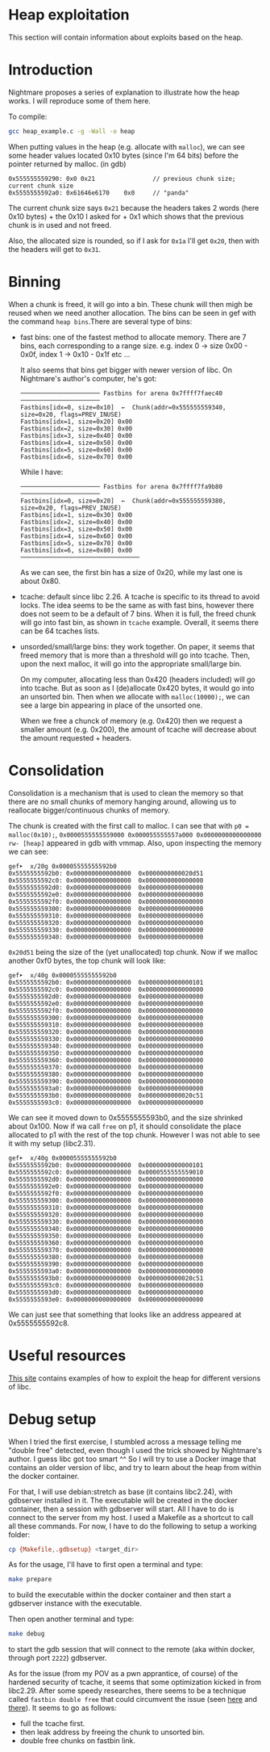 # Heap exploitation

This section will contain information about exploits based on the heap.

# Introduction

Nightmare proposes a series of explanation to illustrate how the heap works. I will reproduce some of them here.

To compile:
```bash
gcc heap_example.c -g -Wall -o heap
```

When putting values in the heap (e.g. allocate with `malloc`), we can see some header values located 0x10 bytes (since I'm 64 bits) before the pointer returned by malloc.
(in gdb)
```
0x555555559290:	0x0	0x21                // previous chunk size; current chunk size
0x5555555592a0:	0x61646e6170	0x0     // "panda"
```

The current chunk size says `0x21` because the headers takes 2 words (here 0x10 bytes) + the 0x10 I asked for + 0x1 which shows that the previous chunk is in used and not freed.

Also, the allocated size is rounded, so if I ask for `0x1a` I'll get `0x20`, then with the headers will get to `0x31`.

# Binning

When a chunk is freed, it will go into a bin. These chunk will then migh be reused when we need another allocation. The bins can be seen in gef with the command `heap bins`.There are several type of bins:
* fast bins: one of the fastest method to allocate memory. There are 7 bins, each corresponding to a range size. e.g. index 0 -> size 0x00 - 0x0f, index 1 -> 0x10 - 0x1f etc ...

    It also seems that bins get bigger with newer version of libc. On Nightmare's author's computer, he's got:
    ```
    ────────────────────── Fastbins for arena 0x7ffff7faec40 ──────────────────────
    Fastbins[idx=0, size=0x10]  ←  Chunk(addr=0x555555559340, size=0x20, flags=PREV_INUSE)
    Fastbins[idx=1, size=0x20] 0x00
    Fastbins[idx=2, size=0x30] 0x00
    Fastbins[idx=3, size=0x40] 0x00
    Fastbins[idx=4, size=0x50] 0x00
    Fastbins[idx=5, size=0x60] 0x00
    Fastbins[idx=6, size=0x70] 0x00
    ```
    While I have:
    ```
    ────────────────────── Fastbins for arena 0x7ffff7fa9b80 ──────────────────────
    Fastbins[idx=0, size=0x20]  ←  Chunk(addr=0x555555559380, size=0x20, flags=PREV_INUSE) 
    Fastbins[idx=1, size=0x30] 0x00
    Fastbins[idx=2, size=0x40] 0x00
    Fastbins[idx=3, size=0x50] 0x00
    Fastbins[idx=4, size=0x60] 0x00
    Fastbins[idx=5, size=0x70] 0x00
    Fastbins[idx=6, size=0x80] 0x00
    ─────────────────────────────────
    ```
    As we can see, the first bin has a size of 0x20, while my last one is about 0x80.

* tcache: default since libc 2.26. A tcache is specific to its thread to avoid locks. The idea seems to be the same as with fast bins, however there does not seem to be a default of 7 bins. When it is full, the freed chunk will go into fast bin, as shown in `tcache` example. Overall, it seems there can be 64 tcaches lists.
* unsorded/small/large bins: they work together. On paper, it seems that freed memory that is more than a threshold will go into tcache. Then, upon the next malloc, it will go into the appropriate small/large bin.

    On my computer, allocating less than 0x420 (headers included) will go into tcache. But as soon as I (de)allocate 0x420 bytes, it would go into an unsorted bin. Then when we allocate with `malloc(10000);`, we can see a large bin appearing in place of the unsorted one.

    When we free a chunck of memory (e.g. 0x420) then we request a smaller amount (e.g. 0x200), the amount of tcache will decrease about the amount requested + headers.

# Consolidation

Consolidation is a mechanism that is used to clean the memory so that there are no small chunks of memory hanging around, allowing us to reallocate bigger/continuous chunks of memory.

The chunk is created with the first call to malloc. I can see that with `p0 = malloc(0x10);`, `0x0000555555559000 0x000055555557a000 0x0000000000000000 rw- [heap]` appeared in gdb with vmmap. Also, upon inspecting the memory we can see:
```
gef➤  x/20g 0x00005555555592b0
0x5555555592b0:	0x0000000000000000	0x0000000000020d51
0x5555555592c0:	0x0000000000000000	0x0000000000000000
0x5555555592d0:	0x0000000000000000	0x0000000000000000
0x5555555592e0:	0x0000000000000000	0x0000000000000000
0x5555555592f0:	0x0000000000000000	0x0000000000000000
0x555555559300:	0x0000000000000000	0x0000000000000000
0x555555559310:	0x0000000000000000	0x0000000000000000
0x555555559320:	0x0000000000000000	0x0000000000000000
0x555555559330:	0x0000000000000000	0x0000000000000000
0x555555559340:	0x0000000000000000	0x0000000000000000
```
`0x20d51` being the size of the (yet unallocated) top chunk. Now if we malloc another 0xf0 bytes, the top chunk will look like:
```
gef➤  x/40g 0x00005555555592b0
0x5555555592b0:	0x0000000000000000	0x0000000000000101
0x5555555592c0:	0x0000000000000000	0x0000000000000000
0x5555555592d0:	0x0000000000000000	0x0000000000000000
0x5555555592e0:	0x0000000000000000	0x0000000000000000
0x5555555592f0:	0x0000000000000000	0x0000000000000000
0x555555559300:	0x0000000000000000	0x0000000000000000
0x555555559310:	0x0000000000000000	0x0000000000000000
0x555555559320:	0x0000000000000000	0x0000000000000000
0x555555559330:	0x0000000000000000	0x0000000000000000
0x555555559340:	0x0000000000000000	0x0000000000000000
0x555555559350:	0x0000000000000000	0x0000000000000000
0x555555559360:	0x0000000000000000	0x0000000000000000
0x555555559370:	0x0000000000000000	0x0000000000000000
0x555555559380:	0x0000000000000000	0x0000000000000000
0x555555559390:	0x0000000000000000	0x0000000000000000
0x5555555593a0:	0x0000000000000000	0x0000000000000000
0x5555555593b0:	0x0000000000000000	0x0000000000020c51
0x5555555593c0:	0x0000000000000000	0x0000000000000000
```
We can see it moved down to 0x5555555593b0, and the size shrinked about 0x100. Now if wa call `free` on p1, it should consolidate the place allocated to p1 with the rest of the top chunk. However I was not able to see it with my setup (libc2.31).
```
gef➤  x/40g 0x00005555555592b0
0x5555555592b0:	0x0000000000000000	0x0000000000000101
0x5555555592c0:	0x0000000000000000	0x0000555555559010
0x5555555592d0:	0x0000000000000000	0x0000000000000000
0x5555555592e0:	0x0000000000000000	0x0000000000000000
0x5555555592f0:	0x0000000000000000	0x0000000000000000
0x555555559300:	0x0000000000000000	0x0000000000000000
0x555555559310:	0x0000000000000000	0x0000000000000000
0x555555559320:	0x0000000000000000	0x0000000000000000
0x555555559330:	0x0000000000000000	0x0000000000000000
0x555555559340:	0x0000000000000000	0x0000000000000000
0x555555559350:	0x0000000000000000	0x0000000000000000
0x555555559360:	0x0000000000000000	0x0000000000000000
0x555555559370:	0x0000000000000000	0x0000000000000000
0x555555559380:	0x0000000000000000	0x0000000000000000
0x555555559390:	0x0000000000000000	0x0000000000000000
0x5555555593a0:	0x0000000000000000	0x0000000000000000
0x5555555593b0:	0x0000000000000000	0x0000000000020c51
0x5555555593c0:	0x0000000000000000	0x0000000000000000
0x5555555593d0:	0x0000000000000000	0x0000000000000000
0x5555555593e0:	0x0000000000000000	0x0000000000000000
```
We can just see that something that looks like an address appeared at 0x5555555592c8.

# Useful resources

[This site](https://github.com/shellphish/how2heap) contains examples of how to exploit the heap for different versions of libc.

# Debug setup

When I tried the first exercise, I stumbled across a message telling me "double free" detected, even though I used the trick showed by Nightmare's author. I guess libc got too smart ^^ So I will try to use a Docker image that contains an older version of libc, and try to learn about the heap from within the docker container.

For that, I will use debian:stretch as base (it contains libc2.24), with gdbserver installed in it. The executable will be created in the docker container, then a session with gdbserver will start. All I have to do is connect to the server from my host. I used a Makefile as a shortcut to call all these commands. For now, I have to do the following to setup a working folder:
```bash
cp {Makefile,.gdbsetup} <target_dir>
```
As for the usage, I'll have to first open a terminal and type:
```bash
make prepare
```
to build the executable within the docker container and then start a gdbserver instance with the executable.

Then open another terminal and type:
```bash
make debug
```
to start the gdb session that will connect to the remote (aka within docker, through port `2222`) gdbserver.

As for the issue (from my POV as a pwn apprantice, of course) of the hardened security of tcache, it seems that some optimization kicked in from libc2.29. After some speedy researches, there seems to be a technique called `fastbin double free` that could circumvent the issue (seen [here](https://chowdera.com/2020/11/20201127020131284a.html) and [there](https://ray-cp.github.io/archivers/STARCTF_2019_PWN_WRITEUP)). It seems to go as follows:
* full the tcache first.
* then leak address by freeing the chunk to unsorted bin.
* double free chunks on fastbin link.